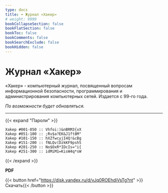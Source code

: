 ```yaml
---
type: docs
title: ➡️ Журнал «Хакер»
# weight: 9999
bookCollapseSection: false
bookFlatSection: false
bookToc: false
bookComments: false
bookSearchExclude: false
bookHidden: false
---
```


# Журнал «Хакер»

<!-- {{< imgs/img "" "350px" "kriminalistika-kompyuternoj-pamyati-na-praktik-cover.jpg" >}} -->

«Хакер» - компьютерный журнал, посвященный вопросам информационной безопасности, программирования и администрирования компьютерных сетей. Издается с 99-го года.

_По возможности будет обновляться._

---

{{< expand "Пароли" >}}

```
Xakep #001-050 :: Vhfoi:)&nBRM3{xX
Xakep #051-100 :: ;Rv$a?EK&J1ft8M"
Xakep #101-150 :: hXZfwcyjI4Q!&cBg
Xakep #151-200 :: fNLQv(DzkKF9psh5
Xakep #201-250 :: No$OxR*IDcIs="i{
Xakep #251-300 :: idMiM1=KisW4q*sW
```

{{< /expand >}}

**PDF**

{{< button href="https://disk.yandex.ru/d/vJq0ROEhdiVsTg?nt" >}}Скачать{{< /button >}}
